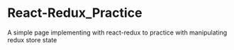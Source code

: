 # React-Redux_Practice
A simple page implementing with react-redux to practice with manipulating redux store state
